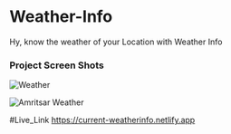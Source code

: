 # Weather-Info
 Hy, know the weather of your Location with Weather Info


<h3>Project Screen Shots </h3>

![Weather](https://user-images.githubusercontent.com/82944875/190327827-4b056ed6-0667-47c7-86e6-d3c5ae504d48.jpg)


![Amritsar Weather](https://user-images.githubusercontent.com/82944875/190327655-3ddab5c6-ad60-44d7-b639-48382a28460e.jpg)


#Live_Link 
https://current-weatherinfo.netlify.app
